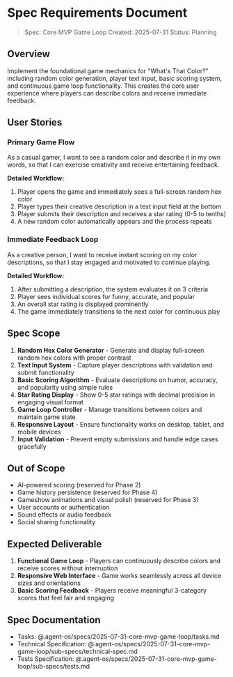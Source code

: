 # Spec Requirements Document

> Spec: Core MVP Game Loop
> Created: 2025-07-31
> Status: Planning

## Overview

Implement the foundational game mechanics for "What's That Color?" including random color generation, player text input, basic scoring system, and continuous game loop functionality. This creates the core user experience where players can describe colors and receive immediate feedback.

## User Stories

### Primary Game Flow

As a casual gamer, I want to see a random color and describe it in my own words, so that I can exercise creativity and receive entertaining feedback.

**Detailed Workflow:**
1. Player opens the game and immediately sees a full-screen random hex color
2. Player types their creative description in a text input field at the bottom
3. Player submits their description and receives a star rating (0-5 to tenths)
4. A new random color automatically appears and the process repeats

### Immediate Feedback Loop

As a creative person, I want to receive instant scoring on my color descriptions, so that I stay engaged and motivated to continue playing.

**Detailed Workflow:**
1. After submitting a description, the system evaluates it on 3 criteria
2. Player sees individual scores for funny, accurate, and popular
3. An overall star rating is displayed prominently
4. The game immediately transitions to the next color for continuous play

## Spec Scope

1. **Random Hex Color Generator** - Generate and display full-screen random hex colors with proper contrast
2. **Text Input System** - Capture player descriptions with validation and submit functionality  
3. **Basic Scoring Algorithm** - Evaluate descriptions on humor, accuracy, and popularity using simple rules
4. **Star Rating Display** - Show 0-5 star ratings with decimal precision in engaging visual format
5. **Game Loop Controller** - Manage transitions between colors and maintain game state
6. **Responsive Layout** - Ensure functionality works on desktop, tablet, and mobile devices
7. **Input Validation** - Prevent empty submissions and handle edge cases gracefully

## Out of Scope

- AI-powered scoring (reserved for Phase 2)
- Game history persistence (reserved for Phase 4)
- Gameshow animations and visual polish (reserved for Phase 3)
- User accounts or authentication
- Sound effects or audio feedback
- Social sharing functionality

## Expected Deliverable

1. **Functional Game Loop** - Players can continuously describe colors and receive scores without interruption
2. **Responsive Web Interface** - Game works seamlessly across all device sizes and orientations
3. **Basic Scoring Feedback** - Players receive meaningful 3-category scores that feel fair and engaging

## Spec Documentation

- Tasks: @.agent-os/specs/2025-07-31-core-mvp-game-loop/tasks.md
- Technical Specification: @.agent-os/specs/2025-07-31-core-mvp-game-loop/sub-specs/technical-spec.md
- Tests Specification: @.agent-os/specs/2025-07-31-core-mvp-game-loop/sub-specs/tests.md